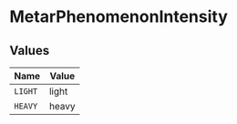 # MetarPhenomenonIntensity


## Values

| Name    | Value   |
| ------- | ------- |
| `LIGHT` | light   |
| `HEAVY` | heavy   |